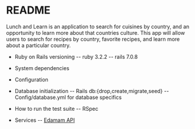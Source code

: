 # README
Lunch and Learn is an application to search for cuisines by country, and an opportunity to learn more about that countries culture. This app will allow users to search for recipes by country, favorite recipes, and learn more about a particular country.

* Ruby on Rails versioning
-- ruby 3.2.2
-- rails 7.0.8

* System dependencies

* Configuration

* Database initialization
-- Rails db:{drop,create,migrate,seed}
-- Config/database.yml for database specifics

* How to run the test suite
-- RSpec

* Services 
-- [Edamam API](https://developer.edamam.com/edamam-recipe-api)





